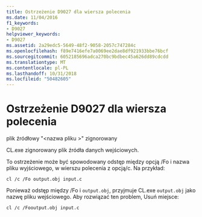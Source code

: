 ```yaml
---
title: Ostrzeżenie D9027 dla wiersza polecenia
ms.date: 11/04/2016
f1_keywords:
- D9027
helpviewer_keywords:
- D9027
ms.assetid: 2a29edc5-5649-48f2-9058-2057c747284c
ms.openlocfilehash: f89e7416efe7a0069ee2dae8df921933bbe76bcf
ms.sourcegitcommit: 6052185696adca270bc9bdbec45a626dd89cdcdd
ms.translationtype: MT
ms.contentlocale: pl-PL
ms.lasthandoff: 10/31/2018
ms.locfileid: "50482605"
---
```

# <a name="command-line-warning-d9027"></a>Ostrzeżenie D9027 dla wiersza polecenia

plik źródłowy "\<nazwa pliku >" zignorowany

CL.exe zignorowany plik źródła danych wejściowych.

To ostrzeżenie może być spowodowany odstęp między opcją /Fo i nazwa pliku wyjściowego, w wierszu polecenia z opcją/c. Na przykład:

```
cl /c /Fo output.obj input.c
```

Ponieważ odstęp między /Fo i `output.obj`, przyjmuje CL.exe `output.obj` jako nazwę pliku wejściowego. Aby rozwiązać ten problem, Usuń miejsce:

```
cl /c /Fooutput.obj input.c
```